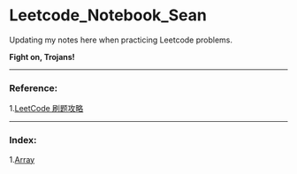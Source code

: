 # Leetcode_Notebook_Sean
Updating my notes here when practicing Leetcode problems.

**Fight on, Trojans!**

-----

### Reference:
1.[LeetCode 刷题攻略](https://github.com/youngyangyang04/leetcode-master)

----
### Index:
1.[Array](https://github.com/SeanXiaoby/Leetcode_Notebook_Sean/edit/main)
